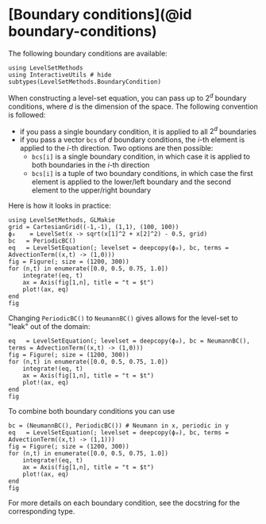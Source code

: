 # [Boundary conditions](@id boundary-conditions)

The following boundary conditions are available:

```@example
using LevelSetMethods
using InteractiveUtils # hide
subtypes(LevelSetMethods.BoundaryCondition)
```

When constructing a level-set equation, you can pass up to $2^d$ boundary conditions, where
$d$ is the dimension of the space. The following convention is followed:

- if you pass a single boundary condition, it is applied to all $2^d$ boundaries
- if you pass a vector `bcs` of $d$ boundary conditions, the $i$-th element is applied to the
  $i$-th direction. Two options are then possible:
  - `bcs[i]` is a single boundary condition, in which case it is applied to both boundaries in
    the $i$-th direction
  - `bcs[i]` is a tuple of two boundary conditions, in which case the first element is applied to
    the lower/left boundary and the second element to the upper/right boundary

Here is how it looks in practice:

```@example boundary-conditions
using LevelSetMethods, GLMakie
grid = CartesianGrid((-1,-1), (1,1), (100, 100))
ϕ₀    = LevelSet(x -> sqrt(x[1]^2 + x[2]^2) - 0.5, grid)
bc   = PeriodicBC()
eq   = LevelSetEquation(; levelset = deepcopy(ϕ₀), bc, terms = AdvectionTerm((x,t) -> (1,0)))
fig = Figure(; size = (1200, 300))
for (n,t) in enumerate([0.0, 0.5, 0.75, 1.0])
    integrate!(eq, t)
    ax = Axis(fig[1,n], title = "t = $t")
    plot!(ax, eq)
end
fig
```

Changing `PeriodicBC()` to `NeumannBC()` gives allows for the level-set to "leak" out of the domain:

```@example boundary-conditions
eq   = LevelSetEquation(; levelset = deepcopy(ϕ₀), bc = NeumannBC(), terms = AdvectionTerm((x,t) -> (1,0)))
fig = Figure(; size = (1200, 300))
for (n,t) in enumerate([0.0, 0.5, 0.75, 1.0])
    integrate!(eq, t)
    ax = Axis(fig[1,n], title = "t = $t")
    plot!(ax, eq)
end
fig
```

To combine both boundary conditions you can use

```@example boundary-conditions
bc = (NeumannBC(), PeriodicBC()) # Neumann in x, periodic in y
eq   = LevelSetEquation(; levelset = deepcopy(ϕ₀), bc, terms = AdvectionTerm((x,t) -> (1,1)))
fig = Figure(; size = (1200, 300))
for (n,t) in enumerate([0.0, 0.5, 0.75, 1.0])
    integrate!(eq, t)
    ax = Axis(fig[1,n], title = "t = $t")
    plot!(ax, eq)
end
fig
```

For more details on each boundary condition, see the docstring for the corresponding type.
